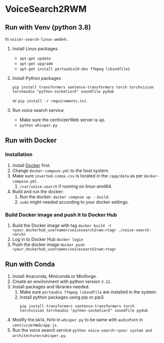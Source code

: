 # VoiceSearch2RWM

## Run with Venv (python 3.8)

In `voicer-search-linux-amd64\`

1. Install Linux packages
   * `apt-get update`
   * `apt-get upgrade`
   * `apt-get install portaudio19-dev ffmpeg libsndfile1`

2. Install Python packages
   
   `pip install transformers sentence-transformers torch torchvision torchaudio "python-socketio<5" soundfile pydub`
   
   or
   `pip install -r requirements.txt`.

3. Run voice search service
   * Make sure the centivizerWeb server is up.
   * `python whisper.py`


## Run with Docker

### Installation

1. Install [Docker](https://docs.docker.com/engine/install/) first.
2. Change `docker-compose.yml` to the host system.
3. Make sure `inverted-index.csv` is located in the `/app/data` as per `docker-compose.yml`.
   1. `/var/voice-search` if running on linux-amd64.
4. Build and run the docker:
   1. Run the docker: `docker compose up --build`.
   2. `sudo` might needed according to your docker settings. 

### Build Docker image and push it to Docker Hub

1. Build the Docker image with tag
   `docker build -t <your_dockerhub_username>/voicesearch2rwm:<tag> ./voice-search-<arch>`
2. Log in to Docker Hub
   `docker login`
3. Push the docker image
   `docker push <your_dockerhub_username>/voicesearch2rwm:<tag>`

## Run with Conda

1. Install Anaconda, Miniconda or Miniforge.
2. Create an environment with python version `3.12`.
3. Install packages and libraries needed.
   1. Make sure `portaudio ffmpeg libsndfile` are installed in the system.
   2. Install python packages using pip or pip3.
        ```
        pip install transformers sentence-transformers torch torchvision torchaudio "python-socketio<5" soundfile pydub 
        ```
4. Modify the `DATA_PATH` in `whisper.py` to be same with `audioPath` in `centivizerWeb/app.js`.
5. Run the voice search service
   `python voice-search-<your system and architecture>/whisper.py`.